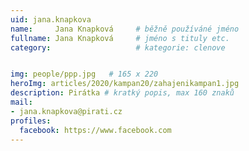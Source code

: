 ```yaml
---
uid: jana.knapkova
name:     Jana Knapková  	# běžně používáné jméno
fullname: Jana Knapková  	# jméno s tituly etc.
category:                   # kategorie: clenove


img: people/ppp.jpg   # 165 x 220
heroImg: articles/2020/kampan20/zahajenikampan1.jpg
description: Pirátka # kratký popis, max 160 znaků
mail:
- jana.knapkova@pirati.cz
profiles:
  facebook: https://www.facebook.com
---
```

